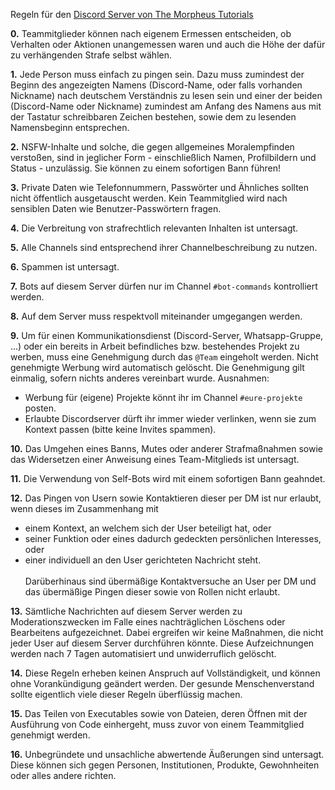 Regeln für den [Discord Server von The Morpheus Tutorials](https://discord.gg/themorpheus)

**0.** Teammitglieder können nach eigenem Ermessen entscheiden, ob Verhalten oder Aktionen unangemessen waren und auch die Höhe der dafür zu verhängenden Strafe selbst wählen.

**1.** Jede Person muss einfach zu pingen sein. Dazu muss zumindest der Beginn des angezeigten Namens (Discord-Name, oder falls vorhanden Nickname) nach deutschem Verständnis zu lesen sein und einer der beiden (Discord-Name oder Nickname) zumindest am Anfang des Namens aus mit der Tastatur schreibbaren Zeichen bestehen, sowie dem zu lesenden Namensbeginn entsprechen.

**2.** NSFW-Inhalte und solche, die gegen allgemeines Moralempfinden verstoßen, sind in jeglicher Form - einschließlich Namen, Profilbildern und Status - unzulässig. Sie können zu einem sofortigen Bann führen!

**3.** Private Daten wie Telefonnummern, Passwörter und Ähnliches sollten nicht öffentlich ausgetauscht werden. Kein Teammitglied wird nach sensiblen Daten wie Benutzer-Passwörtern fragen.

**4.** Die Verbreitung von strafrechtlich relevanten Inhalten ist untersagt.

**5.** Alle Channels sind entsprechend ihrer Channelbeschreibung zu nutzen.

**6.** Spammen ist untersagt.

**7.** Bots auf diesem Server dürfen nur im Channel `#bot-commands` kontrolliert werden.

**8.** Auf dem Server muss respektvoll miteinander umgegangen werden.

**9.** Um für einen Kommunikationsdienst (Discord-Server, Whatsapp-Gruppe, ...) oder ein bereits in Arbeit befindliches bzw. bestehendes Projekt zu werben, muss eine Genehmigung durch das `@Team` eingeholt werden. Nicht genehmigte Werbung wird automatisch gelöscht. Die Genehmigung gilt einmalig, sofern nichts anderes vereinbart wurde.
Ausnahmen:
- Werbung für (eigene) Projekte könnt ihr im Channel `#eure-projekte` posten.
- Erlaubte Discordserver dürft ihr immer wieder verlinken, wenn sie zum Kontext passen (bitte keine Invites spammen).

**10.** Das Umgehen eines Banns, Mutes oder anderer Strafmaßnahmen sowie das Widersetzen einer Anweisung eines Team-Mitglieds ist untersagt.

**11.** Die Verwendung von Self-Bots wird mit einem sofortigen Bann geahndet.

**12.** Das Pingen von Usern sowie Kontaktieren dieser per DM ist nur erlaubt, wenn dieses im Zusammenhang mit
- einem Kontext, an welchem sich der User beteiligt hat, oder
- seiner Funktion oder eines dadurch gedeckten persönlichen Interesses, oder
- einer individuell an den User gerichteten Nachricht
steht.
<br><br>Darüberhinaus sind übermäßige Kontaktversuche an User per DM und das übermäßige Pingen dieser sowie von Rollen nicht erlaubt.

**13.** Sämtliche Nachrichten auf diesem Server werden zu Moderationszwecken im Falle eines nachträglichen Löschens oder Bearbeitens aufgezeichnet. Dabei ergreifen wir keine Maßnahmen, die nicht jeder User auf diesem Server durchführen könnte. Diese Aufzeichnungen werden nach 7 Tagen automatisiert und unwiderruflich gelöscht.

**14.** Diese Regeln erheben keinen Anspruch auf Vollständigkeit, und können ohne Vorankündigung geändert werden. Der gesunde Menschenverstand sollte eigentlich viele dieser Regeln überflüssig machen.

**15.** Das Teilen von Executables sowie von Dateien, deren Öffnen mit der Ausführung von Code einhergeht, muss zuvor von einem Teammitglied genehmigt werden.

**16.** Unbegründete und unsachliche abwertende Äußerungen sind untersagt. Diese können sich gegen Personen, Institutionen, Produkte, Gewohnheiten oder alles andere richten.
